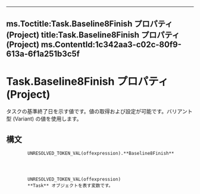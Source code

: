 

---
ms.Toctitle:Task.Baseline8Finish プロパティ (Project)
title:Task.Baseline8Finish プロパティ (Project)
ms.ContentId:1c342aa3-c02c-80f9-613a-6f1a251b3c5f
---
# Task.Baseline8Finish プロパティ (Project)




タスクの基準終了日を示す値です。値の取得および設定が可能です。バリアント型 (Variant) の値を使用します。

## 構文

            UNRESOLVED_TOKEN_VAL(offexpression).**Baseline8Finish**




            UNRESOLVED_TOKEN_VAL(offexpression)
            **Task** オブジェクトを表す変数です。




